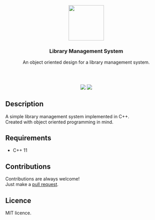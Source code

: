 <p align="center">
<img src="https://i.imgur.com/BgtsuAF.png" height="110px" width="auto"/>
<br/>
<h3 align="center">Library Management System</h3>
<p align="center">An object oriented design for a library management system.</p>
<h2></h2>
</p>
<br />

<p align="center">
<a href="../../issues"><img src="https://img.shields.io/github/issues/aminbeigi/Library-Management-System.svg?style=flat-square" /></a>
<a href="../../pulls"><img src="https://img.shields.io/github/issues-pr/aminbeigi/Library-Management-System.svg?style=flat-square" /></a> 
</p>

## Description
A simple library management system implemented in C++.  
Created with object oriented programming in mind.

## Requirements
* C++ 11

## Contributions
Contributions are always welcome!  
Just make a [pull request](../../pulls).

## Licence
MIT licence.
